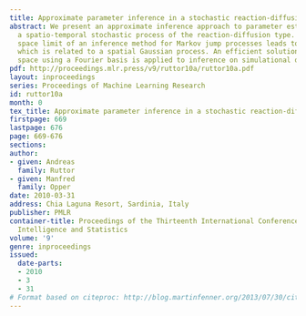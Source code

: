 ```yaml
---
title: Approximate parameter inference in a stochastic reaction-diffusion model
abstract: We present an approximate inference approach to parameter estimation in
  a spatio-temporal stochastic process of the reaction-diffusion type. The continuous
  space limit of an inference method for Markov jump processes leads to an approximation
  which is related to a spatial Gaussian process. An efficient solution in feature
  space using a Fourier basis is applied to inference on simulational data.
pdf: http://proceedings.mlr.press/v9/ruttor10a/ruttor10a.pdf
layout: inproceedings
series: Proceedings of Machine Learning Research
id: ruttor10a
month: 0
tex_title: Approximate parameter inference in a stochastic reaction-diffusion model
firstpage: 669
lastpage: 676
page: 669-676
sections: 
author:
- given: Andreas
  family: Ruttor
- given: Manfred
  family: Opper
date: 2010-03-31
address: Chia Laguna Resort, Sardinia, Italy
publisher: PMLR
container-title: Proceedings of the Thirteenth International Conference on Artificial
  Intelligence and Statistics
volume: '9'
genre: inproceedings
issued:
  date-parts:
  - 2010
  - 3
  - 31
# Format based on citeproc: http://blog.martinfenner.org/2013/07/30/citeproc-yaml-for-bibliographies/
---
```

